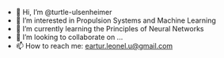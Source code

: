 - 👋 Hi, I’m @turtle-ulsenheimer
- 👀 I’m interested in Propulsion Systems and Machine Learning
- 🌱 I’m currently learning the Principles of Neural Networks
- 💞️ I’m looking to collaborate on ...
- 📫 How to reach me: eartur.leonel.u@gmail.com

<!---
turtle-ulsenheimer/turtle-ulsenheimer is a ✨ special ✨ repository because its `README.md` (this file) appears on your GitHub profile.
You can click the Preview link to take a look at your changes.
--->
